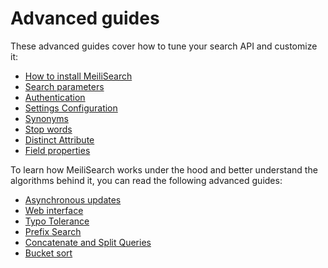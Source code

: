 # Advanced guides

These advanced guides cover how to tune your search API and customize it:

- [How to install MeiliSearch](installation.md)
- [Search parameters](search_parameters.md)
- [Authentication](authentication.md)
- [Settings Configuration](settings.md)
- [Synonyms](synonyms.md)
- [Stop words](stop_words.md)
- [Distinct Attribute](distinct.md)
- [Field properties](field_properties.md)

To learn how MeiliSearch works under the hood and better understand the algorithms behind it, you can read the following advanced guides:

- [Asynchronous updates](asynchronous_updates.md)
- [Web interface](web_interface.md)
- [Typo Tolerance](typotolerance.md)
- [Prefix Search](prefix.md)
- [Concatenate and Split Queries](concat.md)
- [Bucket sort](bucket_sort.md)
